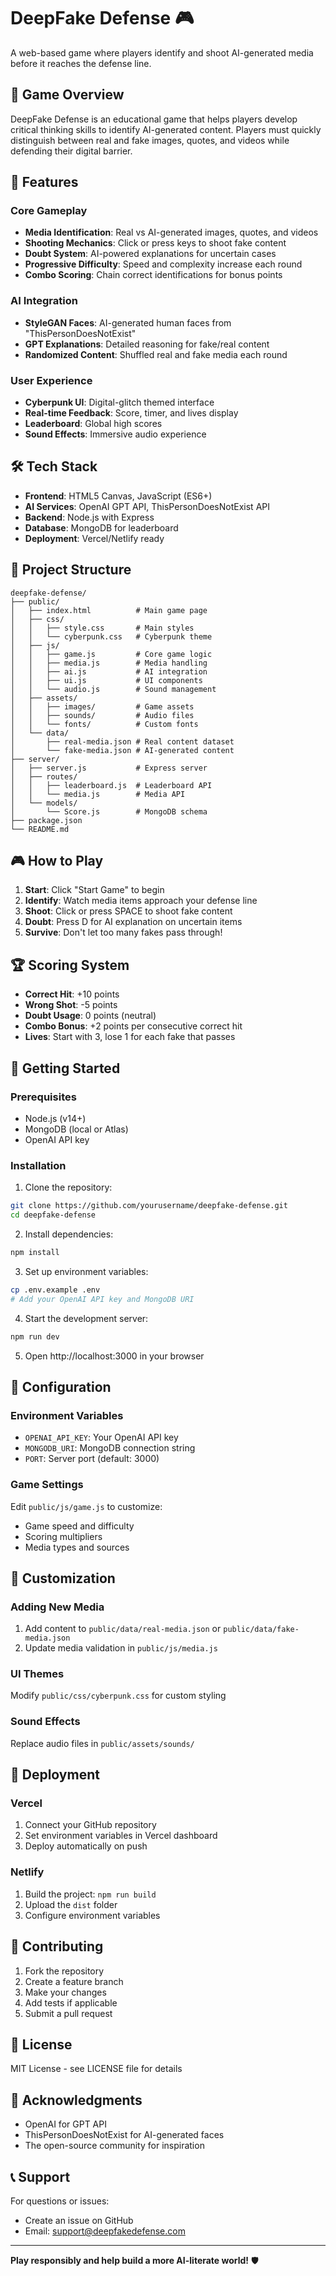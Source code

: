 # DeepFake Defense 🎮

A web-based game where players identify and shoot AI-generated media before it reaches the defense line.

## 🎯 Game Overview

DeepFake Defense is an educational game that helps players develop critical thinking skills to identify AI-generated content. Players must quickly distinguish between real and fake images, quotes, and videos while defending their digital barrier.

## 🚀 Features

### Core Gameplay
- **Media Identification**: Real vs AI-generated images, quotes, and videos
- **Shooting Mechanics**: Click or press keys to shoot fake content
- **Doubt System**: AI-powered explanations for uncertain cases
- **Progressive Difficulty**: Speed and complexity increase each round
- **Combo Scoring**: Chain correct identifications for bonus points

### AI Integration
- **StyleGAN Faces**: AI-generated human faces from "ThisPersonDoesNotExist"
- **GPT Explanations**: Detailed reasoning for fake/real content
- **Randomized Content**: Shuffled real and fake media each round

### User Experience
- **Cyberpunk UI**: Digital-glitch themed interface
- **Real-time Feedback**: Score, timer, and lives display
- **Leaderboard**: Global high scores
- **Sound Effects**: Immersive audio experience

## 🛠️ Tech Stack

- **Frontend**: HTML5 Canvas, JavaScript (ES6+)
- **AI Services**: OpenAI GPT API, ThisPersonDoesNotExist API
- **Backend**: Node.js with Express
- **Database**: MongoDB for leaderboard
- **Deployment**: Vercel/Netlify ready

## 📁 Project Structure

```
deepfake-defense/
├── public/
│   ├── index.html          # Main game page
│   ├── css/
│   │   ├── style.css       # Main styles
│   │   └── cyberpunk.css   # Cyberpunk theme
│   ├── js/
│   │   ├── game.js         # Core game logic
│   │   ├── media.js        # Media handling
│   │   ├── ai.js           # AI integration
│   │   ├── ui.js           # UI components
│   │   └── audio.js        # Sound management
│   ├── assets/
│   │   ├── images/         # Game assets
│   │   ├── sounds/         # Audio files
│   │   └── fonts/          # Custom fonts
│   └── data/
│       ├── real-media.json # Real content dataset
│       └── fake-media.json # AI-generated content
├── server/
│   ├── server.js           # Express server
│   ├── routes/
│   │   ├── leaderboard.js  # Leaderboard API
│   │   └── media.js        # Media API
│   └── models/
│       └── Score.js        # MongoDB schema
├── package.json
└── README.md
```

## 🎮 How to Play

1. **Start**: Click "Start Game" to begin
2. **Identify**: Watch media items approach your defense line
3. **Shoot**: Click or press SPACE to shoot fake content
4. **Doubt**: Press D for AI explanation on uncertain items
5. **Survive**: Don't let too many fakes pass through!

## 🏆 Scoring System

- **Correct Hit**: +10 points
- **Wrong Shot**: -5 points
- **Doubt Usage**: 0 points (neutral)
- **Combo Bonus**: +2 points per consecutive correct hit
- **Lives**: Start with 3, lose 1 for each fake that passes

## 🚀 Getting Started

### Prerequisites
- Node.js (v14+)
- MongoDB (local or Atlas)
- OpenAI API key

### Installation

1. Clone the repository:
```bash
git clone https://github.com/yourusername/deepfake-defense.git
cd deepfake-defense
```

2. Install dependencies:
```bash
npm install
```

3. Set up environment variables:
```bash
cp .env.example .env
# Add your OpenAI API key and MongoDB URI
```

4. Start the development server:
```bash
npm run dev
```

5. Open http://localhost:3000 in your browser

## 🔧 Configuration

### Environment Variables
- `OPENAI_API_KEY`: Your OpenAI API key
- `MONGODB_URI`: MongoDB connection string
- `PORT`: Server port (default: 3000)

### Game Settings
Edit `public/js/game.js` to customize:
- Game speed and difficulty
- Scoring multipliers
- Media types and sources

## 🎨 Customization

### Adding New Media
1. Add content to `public/data/real-media.json` or `public/data/fake-media.json`
2. Update media validation in `public/js/media.js`

### UI Themes
Modify `public/css/cyberpunk.css` for custom styling

### Sound Effects
Replace audio files in `public/assets/sounds/`

## 🚀 Deployment

### Vercel
1. Connect your GitHub repository
2. Set environment variables in Vercel dashboard
3. Deploy automatically on push

### Netlify
1. Build the project: `npm run build`
2. Upload the `dist` folder
3. Configure environment variables

## 🤝 Contributing

1. Fork the repository
2. Create a feature branch
3. Make your changes
4. Add tests if applicable
5. Submit a pull request

## 📝 License

MIT License - see LICENSE file for details

## 🙏 Acknowledgments

- OpenAI for GPT API
- ThisPersonDoesNotExist for AI-generated faces
- The open-source community for inspiration

## 📞 Support

For questions or issues:
- Create an issue on GitHub
- Email: support@deepfakedefense.com

---

**Play responsibly and help build a more AI-literate world!** 🛡️ 